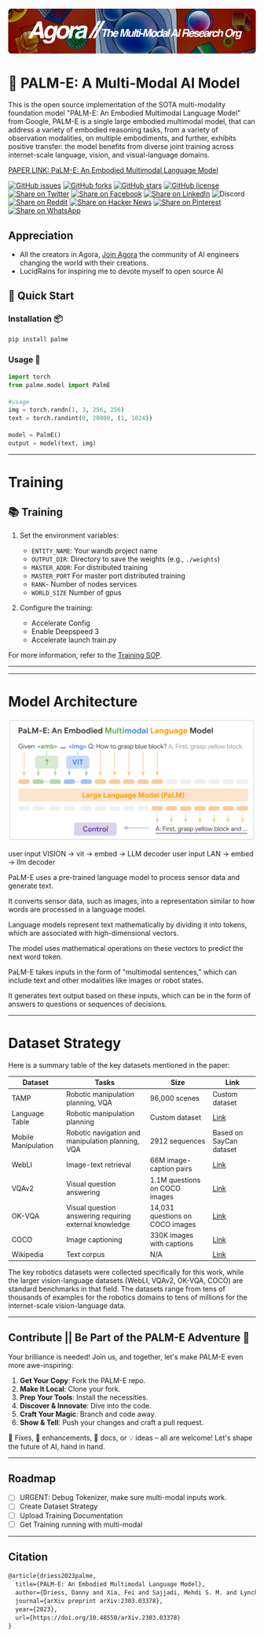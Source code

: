 [![Multi-Modality](agorabanner.png)](https://discord.gg/qUtxnK2NMf)


# 🌴 PALM-E: A Multi-Modal AI Model 

This is the open source implementation of the SOTA multi-modality foundation model "PALM-E: An Embodied Multimodal Language Model" from Google, PALM-E is a single large embodied multimodal model, that can address a variety of embodied reasoning tasks, from a variety of observation modalities, on multiple embodiments, and further, exhibits positive transfer: the model benefits from diverse joint training across internet-scale language, vision, and visual-language domains.

[PAPER LINK: PaLM-E: An Embodied Multimodal Language Model](https://arxiv.org/abs/2303.03378)



[![GitHub issues](https://img.shields.io/github/issues/kyegomez/PALM-E)](https://github.com/kyegomez/PALM-E/issues) 
[![GitHub forks](https://img.shields.io/github/forks/kyegomez/PALM-E)](https://github.com/kyegomez/PALM-E/network) 
[![GitHub stars](https://img.shields.io/github/stars/kyegomez/PALM-E)](https://github.com/kyegomez/PALM-E/stargazers) [![GitHub license](https://img.shields.io/github/license/kyegomez/PALM-E)](https://github.com/kyegomez/PALM-E/blob/master/LICENSE)
[![Share on Twitter](https://img.shields.io/twitter/url/https/twitter.com/cloudposse.svg?style=social&label=Share%20%40kyegomez/PALM-E)](https://twitter.com/intent/tweet?text=Excited%20to%20introduce%20PALM-E,%20the%20all-new%20Multi-Modal%20model%20with%20the%20potential%20to%20revolutionize%20automation.%20Join%20us%20on%20this%20journey%20towards%20a%20smarter%20future.%20%23PALM-E%20%23Multi-Modal&url=https%3A%2F%2Fgithub.com%2Fkyegomez%2FPALM-E)
[![Share on Facebook](https://img.shields.io/badge/Share-%20facebook-blue)](https://www.facebook.com/sharer/sharer.php?u=https%3A%2F%2Fgithub.com%2Fkyegomez%2FPALM-E)
[![Share on LinkedIn](https://img.shields.io/badge/Share-%20linkedin-blue)](https://www.linkedin.com/shareArticle?mini=true&url=https%3A%2F%2Fgithub.com%2Fkyegomez%2FPALM-E&title=Introducing%20PALM-E%2C%20the%20All-New%20Multi-Modal%20Model&summary=PALM-E%20is%20the%20next-generation%20Multi-Modal%20model%20that%20promises%20to%20transform%20industries%20with%20its%20intelligence%20and%20efficiency.%20Join%20us%20to%20be%20a%20part%20of%20this%20revolutionary%20journey%20%23PALM-E%20%23Multi-Modal&source=)
![Discord](https://img.shields.io/discord/999382051935506503)
[![Share on Reddit](https://img.shields.io/badge/-Share%20on%20Reddit-orange)](https://www.reddit.com/submit?url=https%3A%2F%2Fgithub.com%2Fkyegomez%2FPALM-E&title=Exciting%20Times%20Ahead%20with%20PALM-E%2C%20the%20All-New%20Multi-Modal%20Model%20%23PALM-E%20%23Multi-Modal) [![Share on Hacker News](https://img.shields.io/badge/-Share%20on%20Hacker%20News-orange)](https://news.ycombinator.com/submitlink?u=https%3A%2F%2Fgithub.com%2Fkyegomez%2FPALM-E&t=Exciting%20Times%20Ahead%20with%20PALM-E%2C%20the%20All-New%20Multi-Modal%20Model%20%23PALM-E%20%23Multi-Modal)
[![Share on Pinterest](https://img.shields.io/badge/-Share%20on%20Pinterest-red)](https://pinterest.com/pin/create/button/?url=https%3A%2F%2Fgithub.com%2Fkyegomez%2FPALM-E&media=https%3A%2F%2Fexample.com%2Fimage.jpg&description=PALM-E%2C%20the%20Revolutionary%20Multi-Modal%20Model%20that%20will%20Change%20the%20Way%20We%20Work%20%23PALM-E%20%23Multi-Modal)
[![Share on WhatsApp](https://img.shields.io/badge/-Share%20on%20WhatsApp-green)](https://api.whatsapp.com/send?text=I%20just%20discovered%20PALM-E,%20the%20all-new%20Multi-Modal%20model%20that%20promises%20to%20revolutionize%20automation.%20Join%20me%20on%20this%20exciting%20journey%20towards%20a%20smarter%20future.%20%23PALM-E%20%23Multi-Modal%0A%0Ahttps%3A%2F%2Fgithub.com%2Fkyegomez%2FPALM-E)

## Appreciation
* All the creators in Agora, [Join Agora](https://discord.gg/qUtxnK2NMf) the community of AI engineers changing the world with their creations.
* LucidRains for inspiring me to devote myself to open source AI





## 🚀 Quick Start

### Installation 📦

```sh
pip install palme
```

### Usage 🎨

```python
import torch
from palme.model import PalmE

#usage
img = torch.randn(1, 3, 256, 256)
text = torch.randint(0, 20000, (1, 1024))

model = PalmE()
output = model(text, img)

```
---

# Training


## 📚 Training

1. Set the environment variables:
   - `ENTITY_NAME`: Your wandb project name
   - `OUTPUT_DIR`: Directory to save the weights (e.g., `./weights`)
   - `MASTER_ADDR`: For distributed training
   - `MASTER_PORT` For master port distributed training
   - `RANK`- Number of nodes services
   - `WORLD_SIZE` Number of gpus

2. Configure the training:
   - Accelerate Config
   - Enable Deepspeed 3
   - Accelerate launch train.py

For more information, refer to the [Training SOP](DOCs/TRAINING.md).

---




----

# Model Architecture
![model architecture](image6.png)

user input VISION -> vit -> embed -> LLM decoder
user input LAN -> embed -> llm decoder

PaLM-E uses a pre-trained language model to process sensor data and generate text. 

It converts sensor data, such as images, into a representation similar to how words are processed in a language model. 

Language models represent text mathematically by dividing it into tokens, which are associated with high-dimensional vectors. 

The model uses mathematical operations on these vectors to predict the next word token. 

PaLM-E takes inputs in the form of "multimodal sentences," which can include text and other modalities like images or robot states. 

It generates text output based on these inputs, which can be in the form of answers to questions or sequences of decisions.

---

# Dataset Strategy
Here is a summary table of the key datasets mentioned in the paper:

| Dataset | Tasks | Size | Link |
|-|-|-|-|  
| TAMP | Robotic manipulation planning, VQA | 96,000 scenes | Custom dataset |
| Language Table | Robotic manipulation planning | Custom dataset | [Link](https://github.com/google-research/language-table) |  
| Mobile Manipulation | Robotic navigation and manipulation planning, VQA | 2912 sequences | Based on SayCan dataset |
| WebLI | Image-text retrieval | 66M image-caption pairs | [Link](https://arxiv.org/abs/2209.06794) |
| VQAv2 | Visual question answering | 1.1M questions on COCO images | [Link](https://visualqa.org/) |  
| OK-VQA | Visual question answering requiring external knowledge | 14,031 questions on COCO images | [Link](https://allenai.org/data/ok-vqa) |
| COCO | Image captioning | 330K images with captions | [Link](https://cocodataset.org/) |
| Wikipedia | Text corpus | N/A | [Link](https://en.wikipedia.org) |

The key robotics datasets were collected specifically for this work, while the larger vision-language datasets (WebLI, VQAv2, OK-VQA, COCO) are standard benchmarks in that field. The datasets range from tens of thousands of examples for the robotics domains to tens of millions for the internet-scale vision-language data.

---

## Contribute || Be Part of the PALM-E Adventure 🤝

Your brilliance is needed! Join us, and together, let's make PALM-E even more awe-inspiring:

1. **Get Your Copy**: Fork the PALM-E repo.
2. **Make It Local**: Clone your fork.
3. **Prep Your Tools**: Install the necessities.
4. **Discover & Innovate**: Dive into the code.
5. **Craft Your Magic**: Branch and code away.
6. **Show & Tell**: Push your changes and craft a pull request.

🐞 Fixes, 🎨 enhancements, 📝 docs, or 💡 ideas – all are welcome! Let's shape the future of AI, hand in hand.

---

## Roadmap

- [ ] URGENT: Debug Tokenizer, make sure multi-modal inputs work. 
- [ ] Create Dataset Strategy
- [ ] Upload Training Documentation
- [ ] Get Training running with multi-modal

---

## Citation
```latex
@article{driess2023palme,
  title={PALM-E: An Embodied Multimodal Language Model},
  author={Driess, Danny and Xia, Fei and Sajjadi, Mehdi S. M. and Lynch, Corey and Chowdhery, Aakanksha and Ichter, Brian and Wahid, Ayzaan and Tompson, Jonathan and Vuong, Quan and Yu, Tianhe and Huang, Wenlong and Chebotar, Yevgen and Sermanet, Pierre and Duckworth, Daniel and Levine, Sergey and Vanhoucke, Vincent and Hausman, Karol and Toussaint, Marc and Greff, Klaus and Zeng, Andy and Mordatch, Igor and Florence, Pete},
  journal={arXiv preprint arXiv:2303.03378},
  year={2023},
  url={https://doi.org/10.48550/arXiv.2303.03378}
}
```

